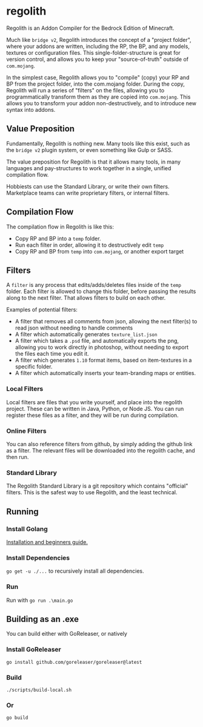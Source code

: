 # regolith

Regolith is an Addon Compiler for the Bedrock Edition of Minecraft. 

Much like `bridge v2`, Regolith introduces the concept of a "project folder", where your addons are written, including the RP, the BP, and any models, textures or configuration files. This single-folder-structure is great for version control, and allows you to keep  your "source-of-truth" outside of `com.mojang`.

In the simplest case, Regolith allows you to "compile" (copy) your RP and BP from the project folder, into the com.mojang folder. During the copy, Regolith will run a series of "filters" on the files, allowing you to programmatically transform them as they are copied into `com.mojang`. This allows you to transform your addon non-destructively, and to introduce new syntax into addons.

## Value Preposition 

Fundamentally, Regolith is nothing new. Many tools like this exist, such as the `bridge v2` plugin system, or even something like Gulp or SASS. 

The value preposition for Regolith is that it allows many tools, in many languages and pay-structures to work together in a single, unified compilation flow. 

Hobbiests can use the Standard Library, or write their own filters. Marketplace teams can write proprietary filters, or internal filters.

## Compilation Flow

The compilation flow in Regolith is like this:
 - Copy RP and BP into a `temp` folder.
 - Run each filter in order, allowing it to destructively edit `temp`
 - Copy RP and BP from `temp` into `com.mojang`, or another export target

## Filters

A `filter` is any process that edits/adds/deletes files inside of the `temp` folder. Each filter is allowed to change this folder, before passing the results along to the next filter. That allows filters to build on each other.

Examples of potential filters:
 - A filter that removes all comments from json, allowing the next filter(s) to read json without needing to handle comments
 - A filter which automatically generates `texture_list.json`
 - A filter which takes a `.psd` file, and automatically exports the png, allowing you to work directly in photoshop, without needing to export the files each time you edit it.
 - A filter which generates `1.10` format items, based on item-textures in a specific folder.
 - A filter which automatically inserts your team-branding maps or entities.

### Local Filters

Local filters are files that you write yourself, and place into the regolith project. These can be written in Java, Python, or Node JS. You can run register these files as a filter, and they will be run during compilation.

### Online Filters

You can also reference filters from github, by simply adding the github link as a filter. The relevant files will be downloaded into the regolith cache, and then run.

### Standard Library

The Regolith Standard Library is a git repository which contains "official" filters. This is the safest way to use Regolith, and the least technical.

## Running

### Install Golang

[Installation and beginners guide.](https://golang.org/doc/tutorial/getting-started)

### Install Dependencies

`go get -u ./...` to recursively install all dependencies.

### Run

Run with `go run .\main.go`

## Building as an .exe

You can build either with GoReleaser, or natively

### Install GoReleaser

`go install github.com/goreleaser/goreleaser@latest`

### Build

`./scripts/build-local.sh`

### Or

`go build`
